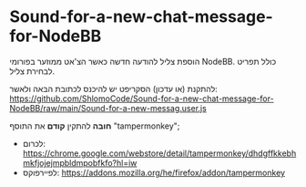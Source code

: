# Sound-for-a-new-chat-message-for-NodeBB
הוספת צליל להודעה חדשה כאשר הצ'אט ממוזער בפורומי NodeBB.
כולל תפריט לבחירת צליל.

להתקנת (או עדכון) הסקריפט יש להיכנס לכתובת הבאה ולאשר: https://github.com/ShlomoCode/Sound-for-a-new-chat-message-for-NodeBB/raw/main/Sound-for-a-new-messag.user.js

**חובה** להתקין **קודם** את התוסף "tampermonkey";
* לכרום: https://chrome.google.com/webstore/detail/tampermonkey/dhdgffkkebhmkfjojejmpbldmpobfkfo?hl=iw
* לפיירפוקס: https://addons.mozilla.org/he/firefox/addon/tampermonkey
